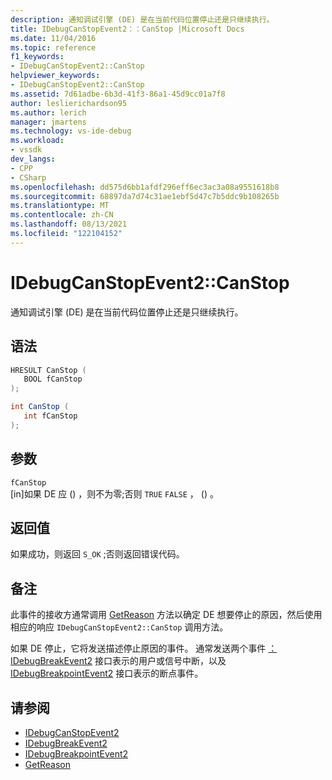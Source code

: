 ```yaml
---
description: 通知调试引擎 (DE) 是在当前代码位置停止还是只继续执行。
title: IDebugCanStopEvent2：：CanStop |Microsoft Docs
ms.date: 11/04/2016
ms.topic: reference
f1_keywords:
- IDebugCanStopEvent2::CanStop
helpviewer_keywords:
- IDebugCanStopEvent2::CanStop
ms.assetid: 7d61adbe-6b3d-41f3-86a1-45d9cc01a7f8
author: leslierichardson95
ms.author: lerich
manager: jmartens
ms.technology: vs-ide-debug
ms.workload:
- vssdk
dev_langs:
- CPP
- CSharp
ms.openlocfilehash: dd575d6bb1afdf296eff6ec3ac3a08a9551618b8
ms.sourcegitcommit: 68897da7d74c31ae1ebf5d47c7b5ddc9b108265b
ms.translationtype: MT
ms.contentlocale: zh-CN
ms.lasthandoff: 08/13/2021
ms.locfileid: "122104152"
---
```

# <a name="idebugcanstopevent2canstop"></a>IDebugCanStopEvent2::CanStop
通知调试引擎 (DE) 是在当前代码位置停止还是只继续执行。

## <a name="syntax"></a>语法

```cpp
HRESULT CanStop ( 
   BOOL fCanStop
);
```

```csharp
int CanStop ( 
   int fCanStop
);
```

## <a name="parameters"></a>参数
`fCanStop`\
[in]如果 DE 应 () ，则不为零;否则 `TRUE` `FALSE` ， () 。

## <a name="return-value"></a>返回值
 如果成功，则返回 `S_OK` ;否则返回错误代码。

## <a name="remarks"></a>备注
 此事件的接收方通常调用 [GetReason](../../../extensibility/debugger/reference/idebugcanstopevent2-getreason.md) 方法以确定 DE 想要停止的原因，然后使用相应的响应 `IDebugCanStopEvent2::CanStop` 调用方法。

 如果 DE 停止，它将发送描述停止原因的事件。 通常发送两个事件 [：IDebugBreakEvent2](../../../extensibility/debugger/reference/idebugbreakevent2.md) 接口表示的用户或信号中断，以及 [IDebugBreakpointEvent2](../../../extensibility/debugger/reference/idebugbreakpointevent2.md) 接口表示的断点事件。

## <a name="see-also"></a>请参阅
- [IDebugCanStopEvent2](../../../extensibility/debugger/reference/idebugcanstopevent2.md)
- [IDebugBreakEvent2](../../../extensibility/debugger/reference/idebugbreakevent2.md)
- [IDebugBreakpointEvent2](../../../extensibility/debugger/reference/idebugbreakpointevent2.md)
- [GetReason](../../../extensibility/debugger/reference/idebugcanstopevent2-getreason.md)
